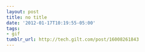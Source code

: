 ```yaml
---
layout: post
title: no title
date: '2012-01-17T10:19:55-05:00'
tags:
- gif
tumblr_url: http://tech.gilt.com/post/16008261843
---
```


